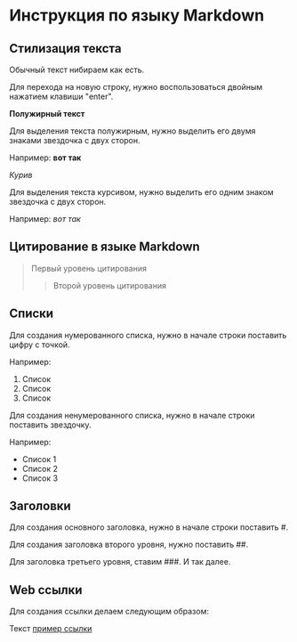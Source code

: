 # Инструкция по языку Markdown

## Стилизация текста
Обычный текст нибираем как есть.

Для перехода на новую строку, нужно воспользоваться двойным нажатием клавиши "enter".

**Полужирный текст**

Для выделения текста полужирным, нужно выделить его двумя знаками звездочка с двух сторон.

Например: **вот так**

*Курив*

Для выделения текста курсивом, нужно выделить его одним знаком звездочка с двух сторон.

Например: *вот так*

## Цитирование в языке Markdown
> Первый уровень цитирования
>> Второй уровень цитирования

## Списки
Для создания нумерованного списка, нужно в начале строки поставить цифру с точкой.

Например:

1. Список
2. Список
3. Список

Для создания ненумерованного списка, нужно в начале строки поставить звездочку.

Например:

* Список 1
* Список 2 
* Список 3

## Заголовки
Для создания основного заголовка, нужно в начале строки поставить #.

Для создания заголовка второго уровня, нужно поставить ##.

Для заголовка третьего уровня, ставим ###. И так далее.

## Web ссылки
Для создания ссылки делаем следующим образом:

Текст [пример ссылки](http://exampl.com "Всплывающая подсказка")